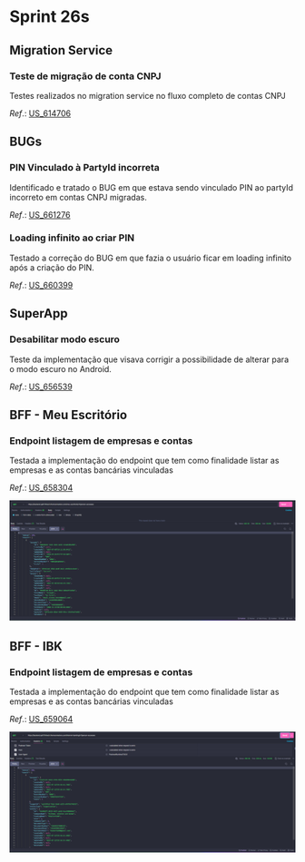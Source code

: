 # Sprint 26s

## Migration Service
### Teste de migração de conta CNPJ
Testes realizados no migration service no fluxo completo de contas CNPJ

*Ref*.: [US_614706](https://dev.azure.com/tr-ggo/TR%20Fintech/_workitems/edit/614706)

## BUGs
### PIN Vinculado à PartyId incorreta
Identificado e tratado o BUG em que estava sendo vinculado PIN ao partyId incorreto em contas CNPJ migradas.

*Ref*.: [US_661276](https://dev.azure.com/tr-ggo/TR%20Fintech/_workitems/edit/661276)

### Loading infinito ao criar PIN
Testado a correção do BUG em que fazia o usuário ficar em loading infinito após a criação do PIN.

*Ref*.: [US_660399](https://dev.azure.com/tr-ggo/TR%20Fintech/_workitems/edit/660399)

## SuperApp
### Desabilitar modo escuro
Teste da implementação que visava corrigir a possibilidade de alterar para o modo escuro no Android.

*Ref*.: [US_656539](https://dev.azure.com/tr-ggo/TR%20Fintech/_workitems/edit/656539)

## BFF - Meu Escritório
### Endpoint listagem de empresas e contas
Testada a implementação do endpoint que tem como finalidade listar as empresas e as contas bancárias vinculadas

*Ref*.: [US_658304](https://dev.azure.com/tr-ggo/TR%20Fintech/_workitems/edit/658304)

![ConsultaContas](./arquivos/Screenshot_91.png)

## BFF - IBK
### Endpoint listagem de empresas e contas
Testada a implementação do endpoint que tem como finalidade listar as empresas e as contas bancárias vinculadas

*Ref*.: [US_659064](https://dev.azure.com/tr-ggo/TR%20Fintech/_workitems/edit/659064)

![ConsultaContas](./arquivos/Screenshot_94.png)
